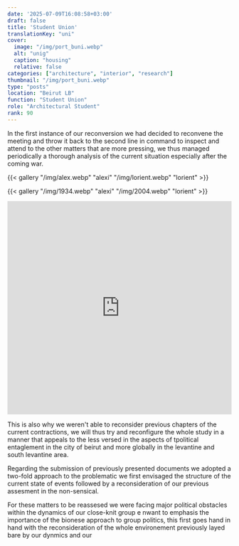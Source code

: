 ```yaml
---
date: '2025-07-09T16:08:58+03:00'
draft: false
title: 'Student Union'
translationKey: "uni"
cover:
  image: "/img/port_buni.webp"
  alt: "unig"
  caption: "housing"
  relative: false 
categories: ["architecture", "interior", "research"]
thumbnail: "/img/port_buni.webp"
type: "posts"
location: "Beirut LB"
function: "Student Union"
role: "Architectural Student"
rank: 90
---
```


In the first instance of our reconversion we had decided to reconvene the meeting and throw it back to the second line in command to inspect and attend to the other matters that are more pressing, we thus managed periodically a thorough analysis of the current situation especially after the coming war.

{{< gallery "/img/alex.webp" "alexi" "/img/lorient.webp" "lorient" >}}

{{< gallery "/img/1934.webp" "alexi" "/img/2004.webp" "lorient" >}}

<iframe src="https://portostap.netlify.app/#port_three" width="100%" height="480" style="border:none; filter: grayscale(100%)"></iframe>

This is also why we weren't able to reconsider previous chapters of the current contractions, we will thus try and reconfigure the whole study in a manner that appeals to the less versed in the aspects of tpolitical entaglement in the city of beirut and more globally in the levantine and south levantine area.

Regarding the submission of previously presented documents we adopted a two-fold approach to the problematic we first envisaged the structure of the current state of events followed by a reconsideration of our previous assesment in the non-sensical.

For these matters to be reassesed we were facing major political obstacles within the dynamics of our close-knit group e nwant to emphasis the importance of the bionese approach to group politics, this first goes hand in hand with the reconsideration of the whole environement previously layed bare by our dynmics and our
